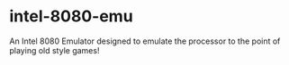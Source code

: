 # intel-8080-emu

An Intel 8080 Emulator designed to emulate the processor to the point of playing old style games!
